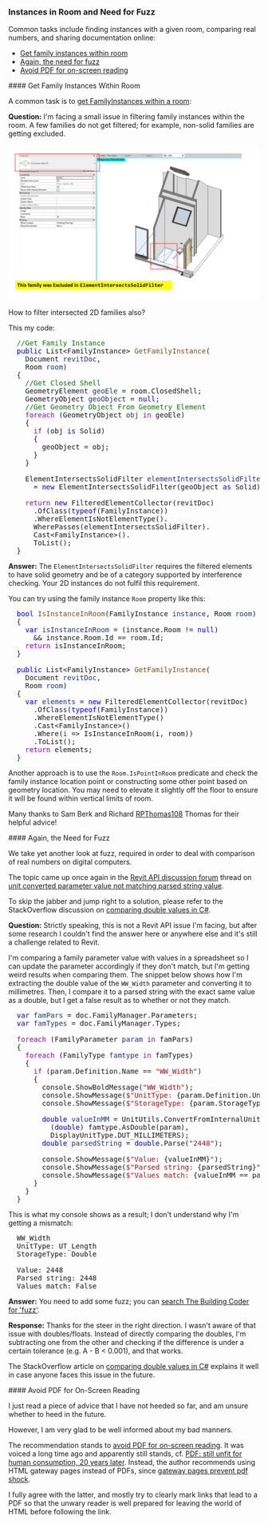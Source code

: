 <head>
<meta http-equiv="Content-Type" content="text/html; charset=utf-8">
<link rel="stylesheet" type="text/css" href="bc.css">
<script src="https://cdn.rawgit.com/google/code-prettify/master/loader/run_prettify.js" type="text/javascript"></script>
</head>

<!---

- Get FamilyInstances within The Room
  https://forums.autodesk.com/t5/revit-api-forum/get-familyinstances-within-the-room/td-p/11364696

- another look at fuzz:
  Unit converted parameter value not matching parsed string value
  https://forums.autodesk.com/t5/revit-api-forum/unit-converted-parameter-value-not-matching-parsed-string-value/m-p/11353053
  Comparing double values in C#
  https://stackoverflow.com/questions/1398753/comparing-double-values-in-c-sharp

twitter:

Retrieving family instances with a given room and comparing real numbers in the #RevitAPI @AutodeskForge @AutodeskRevit #bim #DynamoBim #ForgeDevCon https://autode.sk/instancesinroom

Common tasks include finding instances with a given room, comparing real numbers, and sharing documentation online
&ndash; Get family instances within room
&ndash; Again, the need for fuzz
&ndash; Avoid PDF for on-screen reading...

linkedin:

Retrieving family instances with a given room and comparing real numbers in the #RevitAPI

https://autode.sk/instancesinroom

Common tasks include finding instances with a given room, comparing real numbers, and sharing documentation online:

- Get family instances within room
- Again, the need for fuzz
- Avoid PDF for on-screen reading...

#bim #DynamoBim #ForgeDevCon #Revit #API #IFC #SDK #AI #VisualStudio #Autodesk #AEC #adsk

the [Revit API discussion forum](http://forums.autodesk.com/t5/revit-api-forum/bd-p/160) thread

<center>
<img src="img/" alt="" title="" width="600" height=""/>
<p style="font-size: 80%; font-style:italic"></p>
</center>

<pre class="code">
</pre>

-->

### Instances in Room and Need for Fuzz

Common tasks include finding instances with a given room, comparing real numbers, and sharing documentation online:

- [Get family instances within room](#2)
- [Again, the need for fuzz](#3)
- [Avoid PDF for on-screen reading](#4)

####<a name="2"></a> Get Family Instances Within Room

A common task is
to [get FamilyInstances within a room](https://forums.autodesk.com/t5/revit-api-forum/get-familyinstances-within-the-room/td-p/11364696):

**Question:** I'm facing a small issue in filtering family instances within the room.
A few families do not get filtered; for example, non-solid families are getting excluded.

<center>
<img src="img/instances_in_room.png" alt="Family instances in room" title="Family instances in room" width="600"/> <!-- 1258 x 776 -->
</center>

How to filter intersected 2D families also?

This my code:

<pre class="code">
  <span style="color:green;">//Get&nbsp;Family&nbsp;Instance</span>
  <span style="color:blue;">public</span>&nbsp;List&lt;FamilyInstance&gt;&nbsp;<span style="color:#74531f;">GetFamilyInstance</span>(
    Document&nbsp;<span style="color:#1f377f;">revitDoc</span>,
    Room&nbsp;<span style="color:#1f377f;">room</span>)
  {
  &nbsp;&nbsp;<span style="color:green;">//Get&nbsp;Closed&nbsp;Shell</span>
  &nbsp;&nbsp;GeometryElement&nbsp;<span style="color:#1f377f;">geoEle</span>&nbsp;=&nbsp;room.ClosedShell;
  &nbsp;&nbsp;GeometryObject&nbsp;<span style="color:#1f377f;">geoObject</span>&nbsp;=&nbsp;<span style="color:blue;">null</span>;
  &nbsp;&nbsp;<span style="color:green;">//Get&nbsp;Geometry&nbsp;Object&nbsp;From&nbsp;Geometry&nbsp;Element</span>
  &nbsp;&nbsp;<span style="color:#8f08c4;">foreach</span>&nbsp;(GeometryObject&nbsp;<span style="color:#1f377f;">obj</span>&nbsp;<span style="color:#8f08c4;">in</span>&nbsp;geoEle)
  &nbsp;&nbsp;{
  &nbsp;&nbsp;&nbsp;&nbsp;<span style="color:#8f08c4;">if</span>&nbsp;(obj&nbsp;<span style="color:blue;">is</span>&nbsp;Solid)
  &nbsp;&nbsp;&nbsp;&nbsp;{
  &nbsp;&nbsp;&nbsp;&nbsp;&nbsp;&nbsp;geoObject&nbsp;=&nbsp;obj;
  &nbsp;&nbsp;&nbsp;&nbsp;}
  &nbsp;&nbsp;}
   
  &nbsp;&nbsp;ElementIntersectsSolidFilter&nbsp;<span style="color:#1f377f;">elementIntersectsSolidFilter</span>
  &nbsp;&nbsp;&nbsp;&nbsp;=&nbsp;<span style="color:blue;">new</span>&nbsp;ElementIntersectsSolidFilter(geoObject&nbsp;<span style="color:blue;">as</span>&nbsp;Solid);
   
  &nbsp;&nbsp;<span style="color:#8f08c4;">return</span>&nbsp;<span style="color:blue;">new</span>&nbsp;FilteredElementCollector(revitDoc)
  &nbsp;&nbsp;&nbsp;&nbsp;.OfClass(<span style="color:blue;">typeof</span>(FamilyInstance))
  &nbsp;&nbsp;&nbsp;&nbsp;.WhereElementIsNotElementType().
  &nbsp;&nbsp;&nbsp;&nbsp;WherePasses(elementIntersectsSolidFilter).
  &nbsp;&nbsp;&nbsp;&nbsp;Cast&lt;FamilyInstance&gt;().
  &nbsp;&nbsp;&nbsp;&nbsp;ToList();
  }
</pre>

**Answer:** The `ElementIntersectsSolidFilter` requires the filtered elements to have solid geometry and be of a category supported by interference checking.
Your 2D instances do not fulfil this requirement.

You can try using the family instance `Room` property like this:

<pre class="code">
  <span style="color:blue;">bool</span>&nbsp;<span style="color:#74531f;">IsInstanceInRoom</span>(FamilyInstance&nbsp;<span style="color:#1f377f;">instance</span>,&nbsp;Room&nbsp;<span style="color:#1f377f;">room</span>)
  {
  &nbsp;&nbsp;<span style="color:blue;">var</span>&nbsp;<span style="color:#1f377f;">isInstanceInRoom</span>&nbsp;=&nbsp;(instance.Room&nbsp;!=&nbsp;<span style="color:blue;">null</span>)&nbsp;
  &nbsp;&nbsp;&nbsp;&nbsp;&amp;&amp;&nbsp;instance.Room.Id&nbsp;==&nbsp;room.Id;
  &nbsp;&nbsp;<span style="color:#8f08c4;">return</span>&nbsp;isInstanceInRoom;
  }
   
  <span style="color:blue;">public</span>&nbsp;List&lt;FamilyInstance&gt;&nbsp;<span style="color:#74531f;">GetFamilyInstance</span>(
    Document&nbsp;<span style="color:#1f377f;">revitDoc</span>,
    Room&nbsp;<span style="color:#1f377f;">room</span>)
  {
  &nbsp;&nbsp;<span style="color:blue;">var</span>&nbsp;<span style="color:#1f377f;">elements</span>&nbsp;=&nbsp;<span style="color:blue;">new</span>&nbsp;FilteredElementCollector(revitDoc)
    &nbsp;&nbsp;.OfClass(<span style="color:blue;">typeof</span>(FamilyInstance))
    &nbsp;&nbsp;.WhereElementIsNotElementType()
    &nbsp;&nbsp;.Cast&lt;FamilyInstance&gt;()
    &nbsp;&nbsp;.Where(<span style="color:#1f377f;">i</span>&nbsp;=&gt;&nbsp;IsInstanceInRoom(i,&nbsp;room))
    &nbsp;&nbsp;.ToList();
  &nbsp;&nbsp;<span style="color:#8f08c4;">return</span>&nbsp;elements;
  }
</pre>

Another approach is to use the `Room.IsPointInRoom` predicate and check the family instance location point or constructing some other point based on geometry location.
You may need to elevate it slightly off the floor to ensure it will be found within vertical limits of room.

Many thanks to Sam Berk and
Richard [RPThomas108](https://forums.autodesk.com/t5/user/viewprofilepage/user-id/1035859) Thomas for their helpful advice!

####<a name="3"></a> Again, the Need for Fuzz

We take yet another look at fuzz, required in order to deal with comparison of real numbers on digital computers.

The topic came up once again in
the [Revit API discussion forum](http://forums.autodesk.com/t5/revit-api-forum/bd-p/160) thread
on [unit converted parameter value not matching parsed string value](https://forums.autodesk.com/t5/revit-api-forum/unit-converted-parameter-value-not-matching-parsed-string-value/m-p/11353053).

To skip the jabber and jump right to a solution, please refer to the StackOverflow discussion
on [comparing double values in C#](https://stackoverflow.com/questions/1398753/comparing-double-values-in-c-sharp).

**Question:** Strictly speaking, this is not a Revit API issue I'm facing, but after some research I couldn't find the answer here or anywhere else and it's still a challenge related to Revit.

I'm comparing a family parameter value with values in a spreadsheet so I can update the parameter accordingly if they don't match, but I'm getting weird results when comparing them.
The snippet below shows how I'm extracting the double value of the `WW_Width` parameter and converting it to millimetres.
Then, I compare it to a parsed string with the exact same value as a double, but I get a false result as to whether or not they match.

<pre class="code">
&nbsp;&nbsp;<span style="color:blue;">var</span>&nbsp;<span style="color:#1f377f;">famPars</span>&nbsp;=&nbsp;doc.FamilyManager.Parameters;
&nbsp;&nbsp;<span style="color:blue;">var</span>&nbsp;<span style="color:#1f377f;">famTypes</span>&nbsp;=&nbsp;doc.FamilyManager.Types;
 
&nbsp;&nbsp;<span style="color:#8f08c4;">foreach</span>&nbsp;(FamilyParameter&nbsp;<span style="color:#1f377f;">param</span>&nbsp;<span style="color:#8f08c4;">in</span>&nbsp;famPars)
&nbsp;&nbsp;{
&nbsp;&nbsp;&nbsp;&nbsp;<span style="color:#8f08c4;">foreach</span>&nbsp;(FamilyType&nbsp;<span style="color:#1f377f;">famtype</span>&nbsp;<span style="color:#8f08c4;">in</span>&nbsp;famTypes)
&nbsp;&nbsp;&nbsp;&nbsp;{
&nbsp;&nbsp;&nbsp;&nbsp;&nbsp;&nbsp;<span style="color:#8f08c4;">if</span>&nbsp;(param.Definition.Name&nbsp;==&nbsp;<span style="color:#a31515;">&quot;WW_Width&quot;</span>)
&nbsp;&nbsp;&nbsp;&nbsp;&nbsp;&nbsp;{
&nbsp;&nbsp;&nbsp;&nbsp;&nbsp;&nbsp;&nbsp;&nbsp;console.ShowBoldMessage(<span style="color:#a31515;">&quot;WW_Width&quot;</span>);
&nbsp;&nbsp;&nbsp;&nbsp;&nbsp;&nbsp;&nbsp;&nbsp;console.ShowMessage(<span style="color:#a31515;">$&quot;UnitType:&nbsp;</span>{param.Definition.UnitType}<span style="color:#a31515;">&quot;</span>);
&nbsp;&nbsp;&nbsp;&nbsp;&nbsp;&nbsp;&nbsp;&nbsp;console.ShowMessage(<span style="color:#a31515;">$&quot;StorageType:&nbsp;</span>{param.StorageType}<span style="color:#a31515;">\n&quot;</span>);
 
&nbsp;&nbsp;&nbsp;&nbsp;&nbsp;&nbsp;&nbsp;&nbsp;<span style="color:blue;">double</span>&nbsp;<span style="color:#1f377f;">valueInMM</span>&nbsp;=&nbsp;UnitUtils.ConvertFromInternalUnits(
&nbsp;&nbsp;&nbsp;&nbsp;&nbsp;&nbsp;&nbsp;&nbsp;&nbsp;&nbsp;(<span style="color:blue;">double</span>)&nbsp;famtype.AsDouble(param),
&nbsp;&nbsp;&nbsp;&nbsp;&nbsp;&nbsp;&nbsp;&nbsp;&nbsp;&nbsp;DisplayUnitType.DUT_MILLIMETERS);
&nbsp;&nbsp;&nbsp;&nbsp;&nbsp;&nbsp;&nbsp;&nbsp;<span style="color:blue;">double</span>&nbsp;<span style="color:#1f377f;">parsedString</span>&nbsp;=&nbsp;<span style="color:blue;">double</span>.Parse(<span style="color:#a31515;">&quot;2448&quot;</span>);
 
&nbsp;&nbsp;&nbsp;&nbsp;&nbsp;&nbsp;&nbsp;&nbsp;console.ShowMessage(<span style="color:#a31515;">$&quot;Value:&nbsp;</span>{valueInMM}<span style="color:#a31515;">&quot;</span>);
&nbsp;&nbsp;&nbsp;&nbsp;&nbsp;&nbsp;&nbsp;&nbsp;console.ShowMessage(<span style="color:#a31515;">$&quot;Parsed&nbsp;string:&nbsp;</span>{parsedString}<span style="color:#a31515;">&quot;</span>);
&nbsp;&nbsp;&nbsp;&nbsp;&nbsp;&nbsp;&nbsp;&nbsp;console.ShowMessage(<span style="color:#a31515;">$&quot;Values&nbsp;match:&nbsp;</span>{valueInMM&nbsp;==&nbsp;parsedString}<span style="color:#a31515;">&quot;</span>);
&nbsp;&nbsp;&nbsp;&nbsp;&nbsp;&nbsp;}
&nbsp;&nbsp;&nbsp;&nbsp;}
&nbsp;&nbsp;}
</pre>

This is what my console shows as a result; I don't understand why I'm getting a mismatch:

<pre class="code">
  WW_Width
  UnitType: UT_Length
  StorageType: Double
  
  Value: 2448
  Parsed string: 2448
  Values match: False
</pre>

**Answer:** You need to add some fuzz; you
can [search The Building Coder for 'fuzz'](https://www.google.com/search?q=fuzz&as_sitesearch=thebuildingcoder.typepad.com).

**Response:** Thanks for the steer in the right direction.
I wasn't aware of that issue with doubles/floats.
Instead of directly comparing the doubles, I'm subtracting one from the other and checking if the difference is under a certain tolerance (e.g. A - B < 0.001), and that works.

The StackOverflow article
on [comparing double values in C#](https://stackoverflow.com/questions/1398753/comparing-double-values-in-c-sharp) explains
it well in case anyone faces this issue in the future.

####<a name="4"></a> Avoid PDF for On-Screen Reading

I just read a piece of advice that I have not heeded so far, and am unsure whether to heed in the future.

However, I am very glad to be well informed about my bad manners.

The recommendation stands
to [avoid PDF for on-screen reading](https://www.nngroup.com/articles/avoid-pdf-onscreen-reading-original).
It was voiced a long time ago and apparently still stands,
cf. [PDF: still unfit for human consumption, 20 years later](https://www.nngroup.com/articles/pdf-unfit-for-human-consumption).
Instead, the author recommends using HTML gateway pages instead of PDFs,
since [gateway pages prevent pdf shock](https://www.nngroup.com/articles/gateway-pages-prevent-pdf-shock).

I fully agree with the latter, and mostly try to clearly mark links that lead to a PDF so that the unwary reader is well prepared for leaving the world of HTML before following the link.

